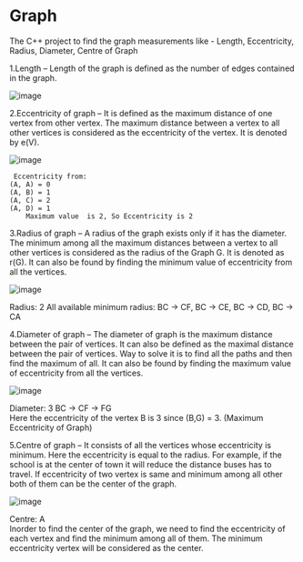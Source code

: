 # Graph

The C++ project to find the graph measurements like - Length, Eccentricity, Radius, Diameter, Centre of Graph

1.Length – Length of the graph is defined as the number of edges contained in the graph.


![image](https://github.com/vikasreddy1406/Graph/assets/96761217/d33b7ca8-69cc-4daa-a632-150077529f5b)


2.Eccentricity of graph – It is defined as the maximum distance of one vertex from other vertex. The maximum distance between a vertex to all other vertices is considered as the eccentricity of the vertex. It is denoted by e(V).


![image](https://github.com/vikasreddy1406/Graph/assets/96761217/d290a8b1-a1ab-452d-a573-4cb777afd97f)


     Eccentricity from:
    (A, A) = 0
    (A, B) = 1
    (A, C) = 2
    (A, D) = 1
        Maximum value  is 2, So Eccentricity is 2



3.Radius of graph – A radius of the graph exists only if it has the diameter. The minimum among all the maximum distances between a vertex to all other vertices is considered as the radius of the Graph G. It is denoted as r(G). It can also be found by finding the minimum value of eccentricity from all the vertices.


![image](https://github.com/vikasreddy1406/Graph/assets/96761217/3c342215-1d23-480a-b223-c20396e9b561)


  Radius: 2
     All available minimum radius: 
     BC → CF,
     BC → CE,
     BC → CD,
     BC → CA



4.Diameter of graph – The diameter of graph is the maximum distance between the pair of vertices. It can also be defined as the maximal distance between the pair of vertices. Way to solve it is to find all the paths and then find the maximum of all. It can also be found by finding the maximum value of eccentricity from all the vertices.


![image](https://github.com/vikasreddy1406/Graph/assets/96761217/138eecbb-a27b-4556-911f-5a2b9a03aabd)


  Diameter: 3
  BC → CF → FG  
 Here the eccentricity of the vertex B is 3 since (B,G) = 3. (Maximum Eccentricity of Graph)



5.Centre of graph – It consists of all the vertices whose eccentricity is minimum. Here the eccentricity is equal to the radius. For example, if the school is at the center of town it will reduce the distance buses has to travel. If eccentricity of two vertex is same and minimum among all other both of them can be the center of the graph.


![image](https://github.com/vikasreddy1406/Graph/assets/96761217/81c782f2-971e-471b-bee2-fdf7e73436ca)


  Centre: A  
  Inorder to find the center of the graph, we need to find the eccentricity of each vertex and
  find the minimum among all of them. The minimum eccentricity vertex will be considered as the center.

  

